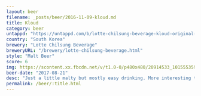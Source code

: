```yaml
---
layout: beer
filename: _posts/beer/2016-11-09-kloud.md
title: Kloud
category: beer
untappd: "https://untappd.com/b/lotte-chilsung-beverage-kloud-original-gravity/923994"
country: "South Korea"
brewery: "Lotte Chilsung Beverage"
breweryURL: "/brewery/lotte-chilsung-beverage.html"
style: "Malt Beer"
score: 6
img: https://scontent.xx.fbcdn.net/v/t1.0-0/p480x480/20914533_10155535939173745_9125076876404363000_n.jpg?oh=b39b280b5b6800afb2fea9a0ae7a2a2d&oe=5ADFC509
beer-date: "2017-08-21"
desc: "Just a little malty but mostly easy drinking. More interesting than expected"
permalink: /beer/:title.html
---
```

